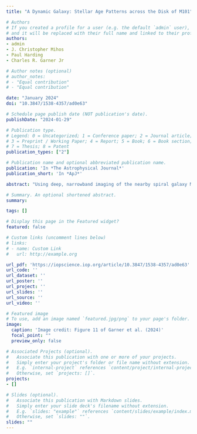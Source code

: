 ```yaml
---
title: "A Dynamic Galaxy: Stellar Age Patterns across the Disk of M101"

# Authors
# If you created a profile for a user (e.g. the default `admin` user), write the username (folder name) here 
# and it will be replaced with their full name and linked to their profile.
authors:
- admin
- J. Christopher Mihos
- Paul Harding
- Charles R. Garner Jr

# Author notes (optional)
# author_notes:
# - "Equal contribution"
# - "Equal contribution"

date: "January 2024"
doi: "10.3847/1538-4357/ad0e63"

# Schedule page publish date (NOT publication's date).
publishDate: "2024-01-29"

# Publication type.
# Legend: 0 = Uncategorized; 1 = Conference paper; 2 = Journal article;
# 3 = Preprint / Working Paper; 4 = Report; 5 = Book; 6 = Book section;
# 7 = Thesis; 8 = Patent
publication_types: ["2"]

# Publication name and optional abbreviated publication name.
publication: 'In *The Astrophysical Journal*'
publication_short: 'In *ApJ*'

abstract: "Using deep, narrowband imaging of the nearby spiral galaxy M101, we present stellar age information across the full extent of the disk of M101. Our narrowband filters measure age-sensitive absorption features such as the Balmer lines and the slope of the continuum between the Balmer break and 4000 Å break. We interpret these features in the context of inside-out galaxy formation theories and dynamical models of spiral structure. We confirm the galaxy's radial age gradient, with the mean stellar age decreasing with radius. In the relatively undisturbed main disk, we find that stellar ages get progressively older with distance across a spiral arm, consistent with the large-scale shock scenario in a quasi-steady spiral wave pattern. Unexpectedly, we find the same pattern across spiral arms in the outer disk as well, beyond the corotation radius of the main spiral pattern. We suggest that M101 has a dynamic, or transient, spiral pattern with multiple pattern speeds joined together via mode coupling to form coherent spiral structure. This scenario connects the radial age gradient inherent to inside-out galaxy formation with the across-arm age gradients predicted by dynamic spiral arm theories across the full radial extent of the galaxy."

# Summary. An optional shortened abstract.
summary: 

tags: []

# Display this page in the Featured widget?
featured: false

# Custom links (uncomment lines below)
# links:
# - name: Custom Link
#   url: http://example.org

url_pdf: 'https://iopscience.iop.org/article/10.3847/1538-4357/ad0e63'
url_code: ''
url_dataset: ''
url_poster: ''
url_project: ''
url_slides: ''
url_source: ''
url_video: ''

# Featured image
# To use, add an image named `featured.jpg/png` to your page's folder. 
image:
  caption: 'Image credit: Figure 11 of Garner et al. (2024)'
  focal_point: ""
  preview_only: false

# Associated Projects (optional).
#   Associate this publication with one or more of your projects.
#   Simply enter your project's folder or file name without extension.
#   E.g. `internal-project` references `content/project/internal-project/index.md`.
#   Otherwise, set `projects: []`.
projects: 
- []

# Slides (optional).
#   Associate this publication with Markdown slides.
#   Simply enter your slide deck's filename without extension.
#   E.g. `slides: "example"` references `content/slides/example/index.md`.
#   Otherwise, set `slides: ""`.
slides: ""
---
```


<!-- {{% callout note %}}
Click the *Cite* button above to demo the feature to enable visitors to import publication metadata into their reference management software.
{{% /callout %}}

{{% callout note %}}
Create your slides in Markdown - click the *Slides* button to check out the example.
{{% /callout %}}

Supplementary notes can be added here, including [code, math, and images](https://wowchemy.com/docs/writing-markdown-latex/). -->

